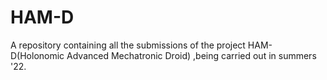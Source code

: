 # HAM-D
A repository containing all the  submissions of the project HAM-D(Holonomic Advanced Mechatronic Droid) ,being carried out in summers '22.
